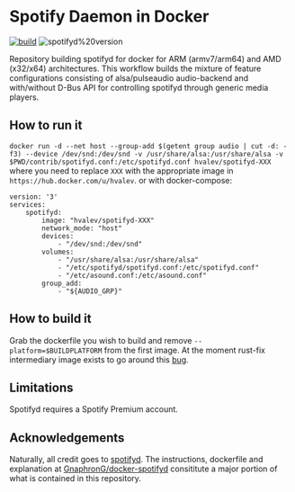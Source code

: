# Spotify Daemon in Docker
[![build](https://github.com/hvalev/spotifyd-docker/actions/workflows/build.yml/badge.svg?branch=main)](https://github.com/hvalev/spotifyd-docker/actions/workflows/build.yml)
![spotifyd%20version](https://img.shields.io/badge/spotifyd%20version-v0.3.0-green)

Repository building spotifyd for docker for ARM (armv7/arm64) and AMD (x32/x64) architectures. This workflow builds the mixture of feature configurations consisting of alsa/pulseaudio audio-backend and with/without D-Bus API for controlling spotifyd through generic media players.

## How to run it
```docker run -d --net host --group-add $(getent group audio | cut -d: -f3) --device /dev/snd:/dev/snd -v /usr/share/alsa:/usr/share/alsa -v $PWD/contrib/spotifyd.conf:/etc/spotifyd.conf hvalev/spotifyd-XXX``` where you need to replace ```XXX``` with the appropriate image in ```https://hub.docker.com/u/hvalev```.
or with docker-compose:
```
version: '3'
services:
	spotifyd:
		image: "hvalev/spotifyd-XXX"
		network_mode: "host"
		devices:
			- "/dev/snd:/dev/snd"
		volumes:
			- "/usr/share/alsa:/usr/share/alsa"
			- "/etc/spotifyd/spotifyd.conf:/etc/spotifyd.conf"
			- "/etc/asound.conf:/etc/asound.conf"
		group_add:
			- "${AUDIO_GRP}"
```
## How to build it
Grab the dockerfile you wish to build and remove ```--platform=$BUILDPLATFORM``` from the first image. At the moment rust-fix intermediary image exists to go around this [bug](https://github.com/docker/buildx/issues/395).

## Limitations
Spotifyd requires a Spotify Premium account.

## Acknowledgements
Naturally, all credit goes to [spotifyd](https://github.com/Spotifyd/spotifyd). The instructions, dockerfile and explanation at [GnaphronG/docker-spotifyd](https://github.com/GnaphronG/docker-spotifyd) consititute a major portion of what is contained in this repository.

